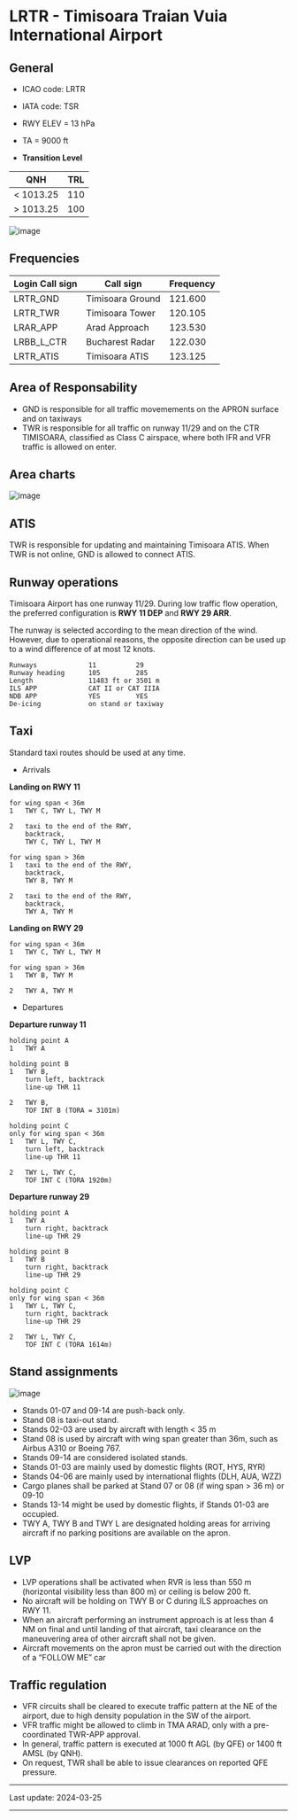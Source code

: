 LRTR - Timisoara Traian Vuia International Airport
==================================================

General
-------

- ICAO code: LRTR
- IATA code: TSR
- RWY ELEV = 13 hPa
- TA = 9000 ft

- **Transition Level**

| QNH | TRL |
| :---: | :---: |
| < 1013.25 | 110 |
| > 1013.25 | 100 |

![image](../../images/LRTR_AIRPORT.png)

Frequencies
-----------

| Login Call sign | Call sign                  | Frequency |
|-----------------|----------------------------|-----------|
| LRTR_GND | Timisoara Ground | 121.600 |
| LRTR_TWR | Timisoara Tower | 120.105 |
| LRAR_APP | Arad Approach | 123.530 |
| LRBB_L_CTR | Bucharest Radar | 122.030 |
| LRTR_ATIS | Timisoara ATIS | 123.125 |

Area of Responsability
----------------------

- GND is responsible for all traffic movemements on the APRON surface and on taxiways
- TWR is responsible for all traffic on runway 11/29 and on the CTR TIMISOARA, classified as Class C airspace, where both IFR and VFR traffic is allowed on enter.

Area charts
-----------

![image](../../images/CTR_Timisoara_VFR.png)

ATIS
----

TWR is responsible for updating and maintaining Timisoara ATIS. When TWR is not online, GND
is allowed to connect ATIS.

Runway operations
-----------------

Timisoara Airport has one runway 11/29. During low traffic flow operation, the preferred configuration is **RWY 11 DEP** and **RWY 29 ARR**. 

The runway is selected according to the mean direction of the wind. However, due to operational reasons, the opposite direction can be used up to a wind difference of at most 12 knots.

```
Runways             11          29
Runway heading      105         285
Length              11483 ft or 3501 m
ILS APP             CAT II or CAT IIIA
NDB APP             YES         YES
De-icing            on stand or taxiway
```

Taxi
----

Standard taxi routes should be used at any time.

- Arrivals

**Landing on RWY 11**

```
for wing span < 36m
1   TWY C, TWY L, TWY M

2   taxi to the end of the RWY,
    backtrack,                   
    TWY C, TWY L, TWY M

for wing span > 36m
1   taxi to the end of the RWY,
    backtrack,
    TWY B, TWY M

2   taxi to the end of the RWY,
    backtrack,
    TWY A, TWY M
```

**Landing on RWY 29**

```
for wing span < 36m
1   TWY C, TWY L, TWY M

for wing span > 36m
1   TWY B, TWY M

2   TWY A, TWY M
```

- Departures

**Departure runway 11**

```
holding point A
1   TWY A

holding point B
1   TWY B,
    turn left, backtrack
    line-up THR 11

2   TWY B,
    TOF INT B (TORA = 3101m)

holding point C
only for wing span < 36m
1   TWY L, TWY C,
    turn left, backtrack
    line-up THR 11

2   TWY L, TWY C,
    TOF INT C (TORA 1920m)
```

**Departure runway 29**

```
holding point A
1   TWY A
    turn right, backtrack
    line-up THR 29

holding point B
1   TWY B
    turn right, backtrack
    line-up THR 29

holding point C
only for wing span < 36m
1   TWY L, TWY C,
    turn right, backtrack
    line-up THR 29

2   TWY L, TWY C,
    TOF INT C (TORA 1614m)
```


Stand assignments
-----------------

![image](../../images/LRTR_APRON.png)

- Stands 01-07 and 09-14 are push-back only.
- Stand 08 is taxi-out stand.
- Stands 02-03 are used by aircraft with length < 35 m
- Stand 08 is used by aircraft with wing span greater than 36m, such as Airbus A310 or Boeing 767.
- Stands 09-14 are considered isolated stands.
- Stands 01-03 are mainly used by domestic flights (ROT, HYS, RYR)
- Stands 04-06 are mainly used by international flights (DLH, AUA, WZZ) 
- Cargo planes shall be parked at Stand 07 or 08 (if wing span > 36 m) or 09-10
- Stands 13-14 might be used by domestic flights, if Stands 01-03 are occupied.
- TWY A, TWY B and TWY L are designated holding areas for arriving aircraft if no parking positions are available on the apron.

LVP
---
- LVP operations shall be activated when RVR is less than 550 m (horizontal visibility less than 800 m) or ceiling is below 200 ft.
- No aircraft will be holding on TWY B or C during ILS approaches on RWY 11.
- When an aircraft performing an instrument approach is at less than 4 NM on final and until landing of that aircraft, taxi clearance on the maneuvering area of other aircraft shall not be given.
- Aircraft movements on the apron must be carried out with the direction of a “FOLLOW ME” car

Traffic regulation
------------------
- VFR circuits shall be cleared to execute traffic pattern at the NE of the airport, due to high density population in the SW of the airport. 
- VFR traffic might be allowed to climb in TMA ARAD, only with a pre-coordinated TWR-APP approval.
- In general, traffic pattern is executed at 1000 ft AGL (by QFE) or 1400 ft AMSL (by QNH).
- On request, TWR shall be able to issue clearances on reported QFE pressure.

**   **

Last update: 2024-03-25

**   **